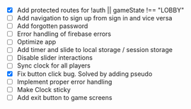 - [x] Add protected routes for !auth || gameState !== "LOBBY"
- [ ] Add navigation to sign up from sign in and vice versa
- [ ] Add forgotten password
- [ ] Error handling of firebase errors
- [ ] Optimize app
- [ ] Add timer and slide to local storage / session storage
- [ ] Disable slider interactions
- [ ] Sync clock for all players
- [x] Fix button click bug. Solved by adding pseudo
- [ ] Implement proper error handling
- [ ] Make Clock sticky
- [ ] Add exit button to game screens
